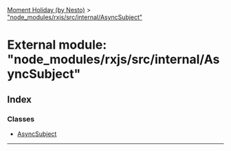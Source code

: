 [Moment Holiday (by Nesto)](../README.md) > ["node_modules/rxjs/src/internal/AsyncSubject"](../modules/_node_modules_rxjs_src_internal_asyncsubject_.md)

# External module: "node_modules/rxjs/src/internal/AsyncSubject"

## Index

### Classes

* [AsyncSubject](../classes/_node_modules_rxjs_src_internal_asyncsubject_.asyncsubject.md)

---


